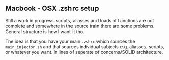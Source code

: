 ## Macbook - OSX .zshrc setup

Still a work in progress. scripts, aliasses and loads of functions are not complete and somewhere in the source train there are some problems. General structure is how I want it tho.

The idea is that you have your main `.zshrc` which sources the `main_injector.sh` and that sources individual subjects e.g. aliasses, scripts, or whatever you want. In lines of seperate of concerns/SOLID architecture.
